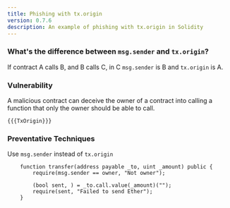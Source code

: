 ```yaml
---
title: Phishing with tx.origin
version: 0.7.6
description: An example of phishing with tx.origin in Solidity
---
```


### What's the difference between `msg.sender` and `tx.origin`?

If contract A calls B, and B calls C, in C `msg.sender` is B and `tx.origin` is A.

### Vulnerability

A malicious contract can deceive the owner of a contract into calling a
function that only the owner should be able to call.

```solidity
{{{TxOrigin}}}
```

### Preventative Techniques

Use `msg.sender` instead of `tx.origin`

```solidity
    function transfer(address payable _to, uint _amount) public {
        require(msg.sender == owner, "Not owner");

        (bool sent, ) = _to.call.value(_amount)("");
        require(sent, "Failed to send Ether");
    }
```
